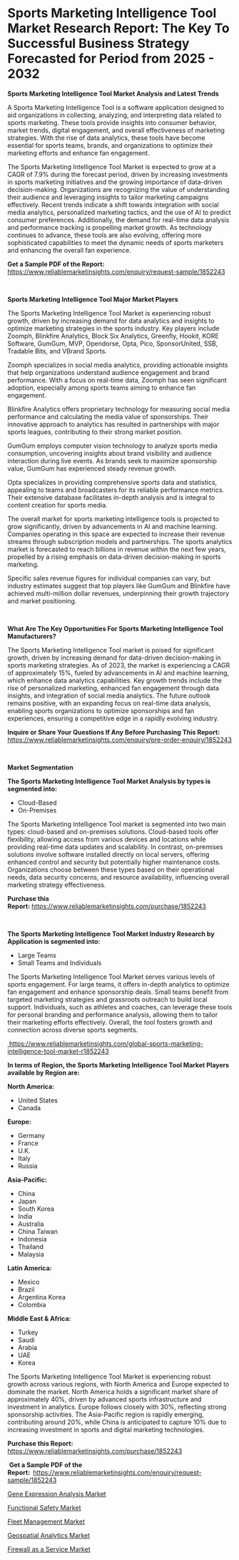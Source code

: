 <p><h1>Sports Marketing Intelligence Tool Market Research Report: The Key To Successful Business Strategy Forecasted for Period from 2025 - 2032</h1></p><p><strong>Sports Marketing Intelligence Tool Market Analysis and Latest Trends</strong></p>
<p><p>A Sports Marketing Intelligence Tool is a software application designed to aid organizations in collecting, analyzing, and interpreting data related to sports marketing. These tools provide insights into consumer behavior, market trends, digital engagement, and overall effectiveness of marketing strategies. With the rise of data analytics, these tools have become essential for sports teams, brands, and organizations to optimize their marketing efforts and enhance fan engagement.</p><p>The Sports Marketing Intelligence Tool Market is expected to grow at a CAGR of 7.9% during the forecast period, driven by increasing investments in sports marketing initiatives and the growing importance of data-driven decision-making. Organizations are recognizing the value of understanding their audience and leveraging insights to tailor marketing campaigns effectively. Recent trends indicate a shift towards integration with social media analytics, personalized marketing tactics, and the use of AI to predict consumer preferences. Additionally, the demand for real-time data analysis and performance tracking is propelling market growth. As technology continues to advance, these tools are also evolving, offering more sophisticated capabilities to meet the dynamic needs of sports marketers and enhancing the overall fan experience.</p></p>
<p><strong>Get a Sample PDF of the Report:&nbsp;</strong> <a href="https://www.reliablemarketinsights.com/enquiry/request-sample/1852243?utm_campaign=2214&utm_medium=2&utm_source=Github&utm_content=ia&utm_term=11032025&utm_id=sports-marketing-intelligence-tool">https://www.reliablemarketinsights.com/enquiry/request-sample/1852243</a></p>
<p>&nbsp;</p>
<p><strong>Sports Marketing Intelligence Tool Major Market Players</strong></p>
<p><p>The Sports Marketing Intelligence Tool Market is experiencing robust growth, driven by increasing demand for data analytics and insights to optimize marketing strategies in the sports industry. Key players include Zoomph, Blinkfire Analytics, Block Six Analytics, Greenfly, Hookit, KORE Software, GumGum, MVP, Opendorse, Opta, Pico, SponsorUnited, SSB, Tradable Bits, and VBrand Sports.</p><p>Zoomph specializes in social media analytics, providing actionable insights that help organizations understand audience engagement and brand performance. With a focus on real-time data, Zoomph has seen significant adoption, especially among sports teams aiming to enhance fan engagement.</p><p>Blinkfire Analytics offers proprietary technology for measuring social media performance and calculating the media value of sponsorships. Their innovative approach to analytics has resulted in partnerships with major sports leagues, contributing to their strong market position.</p><p>GumGum employs computer vision technology to analyze sports media consumption, uncovering insights about brand visibility and audience interaction during live events. As brands seek to maximize sponsorship value, GumGum has experienced steady revenue growth.</p><p>Opta specializes in providing comprehensive sports data and statistics, appealing to teams and broadcasters for its reliable performance metrics. Their extensive database facilitates in-depth analysis and is integral to content creation for sports media.</p><p>The overall market for sports marketing intelligence tools is projected to grow significantly, driven by advancements in AI and machine learning. Companies operating in this space are expected to increase their revenue streams through subscription models and partnerships. The sports analytics market is forecasted to reach billions in revenue within the next few years, propelled by a rising emphasis on data-driven decision-making in sports marketing. </p><p>Specific sales revenue figures for individual companies can vary, but industry estimates suggest that top players like GumGum and Blinkfire have achieved multi-million dollar revenues, underpinning their growth trajectory and market positioning.</p></p>
<p>&nbsp;</p>
<p><strong>What Are The Key Opportunities For Sports Marketing Intelligence Tool Manufacturers?</strong></p>
<p><p>The Sports Marketing Intelligence Tool market is poised for significant growth, driven by increasing demand for data-driven decision-making in sports marketing strategies. As of 2023, the market is experiencing a CAGR of approximately 15%, fueled by advancements in AI and machine learning, which enhance data analytics capabilities. Key growth trends include the rise of personalized marketing, enhanced fan engagement through data insights, and integration of social media analytics. The future outlook remains positive, with an expanding focus on real-time data analysis, enabling sports organizations to optimize sponsorships and fan experiences, ensuring a competitive edge in a rapidly evolving industry.</p></p>
<p><strong>Inquire or Share Your Questions If Any Before Purchasing This Report:</strong> <a href="https://www.reliablemarketinsights.com/enquiry/pre-order-enquiry/1852243?utm_campaign=2214&utm_medium=2&utm_source=Github&utm_content=ia&utm_term=11032025&utm_id=sports-marketing-intelligence-tool">https://www.reliablemarketinsights.com/enquiry/pre-order-enquiry/1852243</a></p>
<p>&nbsp;</p>
<p><strong>Market Segmentation</strong></p>
<p><strong>The Sports Marketing Intelligence Tool Market Analysis by types is segmented into:</strong></p>
<p><ul><li>Cloud-Based</li><li>On-Premises</li></ul></p>
<p><p>The Sports Marketing Intelligence Tool market is segmented into two main types: cloud-based and on-premises solutions. Cloud-based tools offer flexibility, allowing access from various devices and locations while providing real-time data updates and scalability. In contrast, on-premises solutions involve software installed directly on local servers, offering enhanced control and security but potentially higher maintenance costs. Organizations choose between these types based on their operational needs, data security concerns, and resource availability, influencing overall marketing strategy effectiveness.</p></p>
<p><strong>Purchase this Report:&nbsp;</strong><a href="https://www.reliablemarketinsights.com/purchase/1852243?utm_campaign=2214&utm_medium=2&utm_source=Github&utm_content=ia&utm_term=11032025&utm_id=sports-marketing-intelligence-tool">https://www.reliablemarketinsights.com/purchase/1852243</a></p>
<p>&nbsp;</p>
<p><strong>The Sports Marketing Intelligence Tool Market Industry Research by Application is segmented into:</strong></p>
<p><ul><li>Large Teams</li><li>Small Teams and Individuals</li></ul></p>
<p><p>The Sports Marketing Intelligence Tool Market serves various levels of sports engagement. For large teams, it offers in-depth analytics to optimize fan engagement and enhance sponsorship deals. Small teams benefit from targeted marketing strategies and grassroots outreach to build local support. Individuals, such as athletes and coaches, can leverage these tools for personal branding and performance analysis, allowing them to tailor their marketing efforts effectively. Overall, the tool fosters growth and connection across diverse sports segments.</p></p>
<p><a href="https://www.reliablemarketinsights.com/global-sports-marketing-intelligence-tool-market-r1852243?utm_campaign=2214&utm_medium=2&utm_source=Github&utm_content=ia&utm_term=11032025&utm_id=sports-marketing-intelligence-tool">&nbsp;https://www.reliablemarketinsights.com/global-sports-marketing-intelligence-tool-market-r1852243</a></p>
<p><strong>In terms of Region, the Sports Marketing Intelligence Tool Market Players available by Region are:</strong></p>
<p>
    <p> <strong> North America: </strong>
        <ul>
            <li>United States</li>
            <li>Canada</li>
        </ul>
        </p> 
    <p> <strong> Europe: </strong>
        <ul>
            <li>Germany</li>
            <li>France</li>
            <li>U.K.</li>
            <li>Italy</li>
            <li>Russia</li>
        </ul>
        </p> 
    <p> <strong> Asia-Pacific: </strong>
        <ul>
            <li>China</li>
            <li>Japan</li>
            <li>South Korea</li>
            <li>India</li>
            <li>Australia</li>
            <li>China Taiwan</li>
            <li>Indonesia</li>
            <li>Thailand</li>
            <li>Malaysia</li>
        </ul>
        </p> 
    <p> <strong> Latin America: </strong>
        <ul>
            <li>Mexico</li>
            <li>Brazil</li>
            <li>Argentina Korea</li>
            <li>Colombia</li>
        </ul>
        </p> 
    <p> <strong> Middle East & Africa: </strong>
        <ul>
            <li>Turkey</li>
            <li>Saudi</li>
            <li>Arabia</li>
            <li>UAE</li>
            <li>Korea</li>
        </ul>
    </p>
    </p>
<p><p>The Sports Marketing Intelligence Tool Market is experiencing robust growth across various regions, with North America and Europe expected to dominate the market. North America holds a significant market share of approximately 40%, driven by advanced sports infrastructure and investment in analytics. Europe follows closely with 30%, reflecting strong sponsorship activities. The Asia-Pacific region is rapidly emerging, contributing around 20%, while China is anticipated to capture 10% due to increasing investment in sports and digital marketing technologies.</p></p>
<p><strong>Purchase this Report: </strong><a href="https://www.reliablemarketinsights.com/purchase/1852243?utm_campaign=2214&utm_medium=2&utm_source=Github&utm_content=ia&utm_term=11032025&utm_id=sports-marketing-intelligence-tool">https://www.reliablemarketinsights.com/purchase/1852243</a></p>
<p>&nbsp;<strong>Get a Sample PDF of the Report:&nbsp;&nbsp;</strong><a href="https://www.reliablemarketinsights.com/enquiry/request-sample/1852243?utm_campaign=2214&utm_medium=2&utm_source=Github&utm_content=ia&utm_term=11032025&utm_id=sports-marketing-intelligence-tool">https://www.reliablemarketinsights.com/enquiry/request-sample/1852243</a></p>
<p><strong></strong></p>
<p><p><a href="https://github.com/mateyappiazo/Market-Research-Report-List-1/blob/main/gene-expression-analysis-market.md?utm_campaign=2214&utm_medium=2&utm_source=Github&utm_content=ia&utm_term=11032025&utm_id=sports-marketing-intelligence-tool">Gene Expression Analysis Market</a></p><p><a href="https://github.com/gunbybeahmg1/Market-Research-Report-List-1/blob/main/functional-safety-market.md?utm_campaign=2214&utm_medium=2&utm_source=Github&utm_content=ia&utm_term=11032025&utm_id=sports-marketing-intelligence-tool">Functional Safety Market</a></p><p><a href="https://github.com/celpabembes/Market-Research-Report-List-1/blob/main/fleet-management-market.md?utm_campaign=2214&utm_medium=2&utm_source=Github&utm_content=ia&utm_term=11032025&utm_id=sports-marketing-intelligence-tool">Fleet Management Market</a></p><p><a href="https://github.com/signallaikun/Market-Research-Report-List-1/blob/main/geospatial-analytics-market.md?utm_campaign=2214&utm_medium=2&utm_source=Github&utm_content=ia&utm_term=11032025&utm_id=sports-marketing-intelligence-tool">Geospatial Analytics Market</a></p><p><a href="https://github.com/voetzeszuh/Market-Research-Report-List-1/blob/main/firewall-as-a-service-market.md?utm_campaign=2214&utm_medium=2&utm_source=Github&utm_content=ia&utm_term=11032025&utm_id=sports-marketing-intelligence-tool">Firewall as a Service Market</a></p></p>